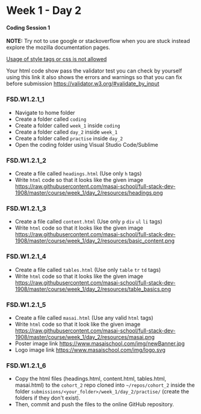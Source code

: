 # Week 1 - Day 2

#### Coding Session 1

**NOTE:** Try not to use google or stackoverflow when you are stuck instead explore the mozilla documentation pages.

<u>Usage of style tags or css is not allowed</u>

Your html code show pass the validator test you can check by yourself using this link it also shows the errors and warnings so that you can fix before submission https://validator.w3.org/#validate_by_input

### FSD.W1.2.1_1 

- Navigate to home folder 
- Create a folder called `coding` 
- Create a folder called `week_1` inside `coding`
- Create a folder called `day_2` inside `week_1`
- Create a folder called `practise` inside `day_2`
- Open the coding folder using Visual Studio Code/Sublime 

### FSD.W1.2.1_2

- Create a file called `headings.html` (Use only `h` tags)
- Write `html` code so that it looks like the given image https://raw.githubusercontent.com/masai-school/full-stack-dev-1908/master/course/week_1/day_2/resources/headings.png

### FSD.W1.2.1_3

- Create a file called `content.html` (Use only `p` `div` `ul` `li` tags)
- Write `html` code so that it looks like the given image https://raw.githubusercontent.com/masai-school/full-stack-dev-1908/master/course/week_1/day_2/resources/basic_content.png

### FSD.W1.2.1_4

- Create a file called `tables.html` (Use only `table` `tr` `td` tags)
- Write `html` code so that it looks like the given image
https://raw.githubusercontent.com/masai-school/full-stack-dev-1908/master/course/week_1/day_2/resources/table_basics.png

### FSD.W1.2.1_5

- Create a file called `masai.html` (Use any valid `html` tags)
- Write `html` code so that it look like the given image https://raw.githubusercontent.com/masai-school/full-stack-dev-1908/master/course/week_1/day_2/resources/masai.png
- Poster image link https://www.masaischool.com/img/newBanner.jpg
- Logo image link https://www.masaischool.com/img/logo.svg

### FSD.W1.2.1_6

- Copy the html files (headings.html, content.html, tables.html, masai.html) to the `cohort_2` repo cloned into `~/repos/cohort_2` inside the folder `submissions/<your_folder>/week_1/day_2/practise/`  (create the folders if they don't exist). 
- Then, commit and push the files to the online GitHub repository.